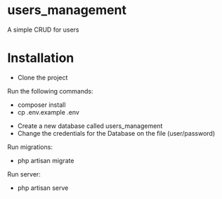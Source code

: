 # users_management
A simple CRUD for users

# Installation
* Clone the project

Run the following commands:
* composer install
* cp .env.example .env

- Create a new database called users_management
- Change the credentials for the Database on the file (user/password)

Run migrations:
- php artisan migrate

Run server:
- php artisan serve

